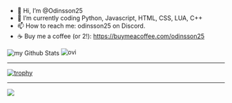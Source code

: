 - 👋 Hi, I’m @Odinsson25
- 🌱 I’m currently coding Python, Javascript, HTML, CSS, LUA, C++
- 📫 How to reach me: odinsson25 on Discord.
- ☕ Buy me a coffee (or 2!): https://buymeacoffee.com/odinsson25

<img align="center" src="https://github-readme-stats.vercel.app/api?username=odinsson25&include_all_commits=true&count_private=true&show_icons=true&line_height=20&title_color=2B5BBD&icon_color=1124BB&text_color=A1A1A1&bg_color=0,000000,130F40" alt="my Github Stats"/>
<img src="https://github-readme-stats.vercel.app/api/top-langs?username=odinsson25&show_icons=true&locale=en&layout=compact&theme=chartreuse-dark" alt="ovi" />

---

[![trophy](https://github-profile-trophy.vercel.app/?username=odinsson25&theme=discord)](https://github.com/ryo-ma/github-profile-trophy)

---
[![](https://visitcount.itsvg.in/api?id=Odinsson25&label=Profile%20Views&color=0&icon=0&pretty=true)](https://visitcount.itsvg.in)
